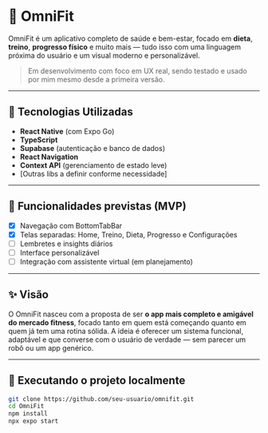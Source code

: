 # 🧬 OmniFit

OmniFit é um aplicativo completo de saúde e bem-estar, focado em **dieta**, **treino**, **progresso físico** e muito mais — tudo isso com uma linguagem próxima do usuário e um visual moderno e personalizável.

> Em desenvolvimento com foco em UX real, sendo testado e usado por mim mesmo desde a primeira versão.

---

## 🚀 Tecnologias Utilizadas

- **React Native** (com Expo Go)
- **TypeScript**
- **Supabase** (autenticação e banco de dados)
- **React Navigation**
- **Context API** (gerenciamento de estado leve)
- [Outras libs a definir conforme necessidade]

---

## 🧩 Funcionalidades previstas (MVP)

- [x] Navegação com BottomTabBar
- [x] Telas separadas: Home, Treino, Dieta, Progresso e Configurações
- [ ] Lembretes e insights diários
- [ ] Interface personalizável
- [ ] Integração com assistente virtual (em planejamento)

---

## ✨ Visão

O OmniFit nasceu com a proposta de ser **o app mais completo e amigável do mercado fitness**, focado tanto em quem está começando quanto em quem já tem uma rotina sólida. A ideia é oferecer um sistema funcional, adaptável e que converse com o usuário de verdade — sem parecer um robô ou um app genérico.

---

## 📲 Executando o projeto localmente

```bash
git clone https://github.com/seu-usuario/omnifit.git
cd OmniFit
npm install
npx expo start
